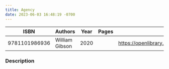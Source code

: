 ```yaml
---
title: Agency
date: 2023-06-03 16:48:19 -0700
---
```


| ISBN        | Authors      | Year    | Pages    | URL   |
| ----------- | ------------ | ------- | -------- | ----- |
| 9781101986936  | William Gibson| 2020| |https://openlibrary.org/books/OL27902332M/Agency|    

### Description
